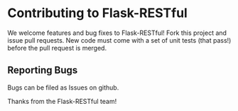 Contributing to Flask-RESTful
=============================

We welcome features and bug fixes to Flask-RESTful!  Fork this project and
issue pull requests.  New code must come with a set of unit tests (that pass!)
before the pull request is merged.

Reporting Bugs
--------------

Bugs can be filed as Issues on github.



Thanks from the Flask-RESTful team!
